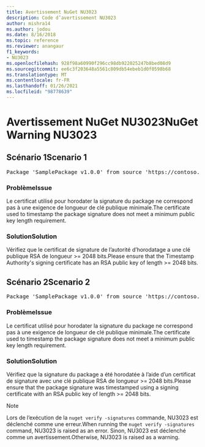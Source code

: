 ```yaml
---
title: Avertissement NuGet NU3023
description: Code d’avertissement NU3023
author: mishra14
ms.author: jodou
ms.date: 8/16/2018
ms.topic: reference
ms.reviewer: anangaur
f1_keywords:
- NU3023
ms.openlocfilehash: 928f98a60990f296cc98db922025247b8bed08d9
ms.sourcegitcommit: ee6c3f203648a5561c809db54ebeb1d0f0598b68
ms.translationtype: MT
ms.contentlocale: fr-FR
ms.lasthandoff: 01/26/2021
ms.locfileid: "98778639"
---
```

# <a name="nuget-warning-nu3023"></a><span data-ttu-id="0389c-103">Avertissement NuGet NU3023</span><span class="sxs-lookup"><span data-stu-id="0389c-103">NuGet Warning NU3023</span></span>

## <a name="scenario-1"></a><span data-ttu-id="0389c-104">Scénario 1</span><span class="sxs-lookup"><span data-stu-id="0389c-104">Scenario 1</span></span>

<pre>Package 'SamplePackage v1.0.0' from source 'https://contoso.com/index.json': The timestamp certificate does not meet a minimum public key length requirement.</pre>

### <a name="issue"></a><span data-ttu-id="0389c-105">Problème</span><span class="sxs-lookup"><span data-stu-id="0389c-105">Issue</span></span>

<span data-ttu-id="0389c-106">Le certificat utilisé pour horodater la signature du package ne correspond pas à une exigence de longueur de clé publique minimale.</span><span class="sxs-lookup"><span data-stu-id="0389c-106">The certificate used to timestamp the package signature does not meet a minimum public key length requirement.</span></span>


### <a name="solution"></a><span data-ttu-id="0389c-107">Solution</span><span class="sxs-lookup"><span data-stu-id="0389c-107">Solution</span></span>

<span data-ttu-id="0389c-108">Vérifiez que le certificat de signature de l’autorité d’horodatage a une clé publique RSA de longueur >= 2048 bits.</span><span class="sxs-lookup"><span data-stu-id="0389c-108">Please ensure that the  Timestamp Authority's signing certificate has an RSA public key of length >= 2048 bits.</span></span>



## <a name="scenario-2"></a><span data-ttu-id="0389c-109">Scénario 2</span><span class="sxs-lookup"><span data-stu-id="0389c-109">Scenario 2</span></span>

<pre>Package 'SamplePackage v1.0.0' from source 'https://contoso.com/index.json': The primary signature's timestamp certificate does not meet a minimum public key length requirement.</pre>

### <a name="issue"></a><span data-ttu-id="0389c-110">Problème</span><span class="sxs-lookup"><span data-stu-id="0389c-110">Issue</span></span>

<span data-ttu-id="0389c-111">Le certificat utilisé pour horodater la signature du package ne correspond pas à une exigence de longueur de clé publique minimale.</span><span class="sxs-lookup"><span data-stu-id="0389c-111">The certificate used to timestamp the package signature does not meet a minimum public key length requirement.</span></span>


### <a name="solution"></a><span data-ttu-id="0389c-112">Solution</span><span class="sxs-lookup"><span data-stu-id="0389c-112">Solution</span></span>

<span data-ttu-id="0389c-113">Vérifiez que la signature du package a été horodatée à l’aide d’un certificat de signature avec une clé publique RSA de longueur >= 2048 bits.</span><span class="sxs-lookup"><span data-stu-id="0389c-113">Please ensure that the package signature was timestamped using a signing certificate with an RSA public key of length >= 2048 bits.</span></span>


> [!Note]
> <span data-ttu-id="0389c-114">Lors de l’exécution de la `nuget verify -signatures` commande, NU3023 est déclenché comme une erreur.</span><span class="sxs-lookup"><span data-stu-id="0389c-114">When running the `nuget verify -signatures` command, NU3023 is raised as an error.</span></span> <span data-ttu-id="0389c-115">Sinon, NU3023 est déclenché comme un avertissement.</span><span class="sxs-lookup"><span data-stu-id="0389c-115">Otherwise, NU3023 is raised as a warning.</span></span>